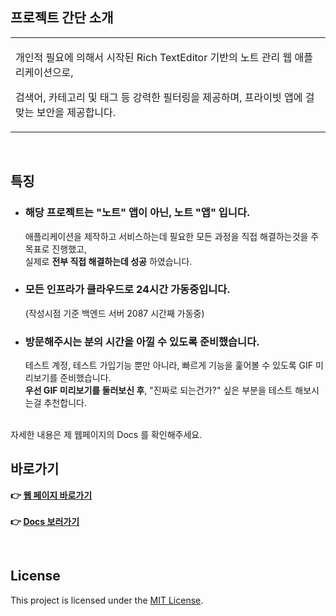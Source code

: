 ## 프로젝트 간단 소개
<table>
<tr>
<td>

개인적 필요에 의해서 시작된 Rich TextEditor 기반의 노트 관리 웹 애플리케이션으로,

검색어, 카테고리 및 태그 등 강력한 필터링을 제공하며, 프라이빗 앱에 걸맞는 보안을 제공합니다.
</td>
</tr>
</table>
<br>

## 특징

- <h3>해당 프로젝트는 "노트" 앱이 아닌, 노트 "앱" 입니다.</h3>

    애플리케이션을 제작하고 서비스하는데 필요한 모든 과정을 직접 해결하는것을 주 목표로 진행했고,<br>실제로 **전부 직접 해결하는데 성공** 하였습니다.

- <h3>모든 인프라가 클라우드로 24시간 가동중입니다.</h3> (작성시점 기준 백엔드 서버 2087 시간째 가동중)

- <h3>방문해주시는 분의 시간을 아낄 수 있도록 준비했습니다.</h3>
  
  테스트 계정, 테스트 가입기능 뿐만 아니라, 빠르게 기능을 훑어볼 수 있도록 GIF 미리보기를 준비했습니다.<br>
  **우선 GIF 미리보기를 둘러보신 후**, "진짜로 되는건가?" 싶은 부분을 테스트 해보시는걸 추천합니다.

<br>
자세한 내용은 제 웹페이지의 Docs 를 확인해주세요.

<br>

##  바로가기
**👉 [웹 페이지 바로가기](https://noteapp.org)**
<br><br>
**👉 [Docs 보러가기](https://noteapp.org/docs)**

<br>


## License
This project is licensed under the [MIT License](LICENSE).
